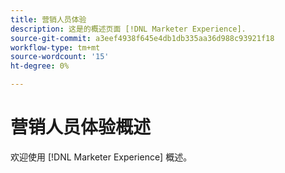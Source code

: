 ```yaml
---
title: 营销人员体验
description: 这是的概述页面 [!DNL Marketer Experience].
source-git-commit: a3eef4938f645e4db1db335aa36d988c93921f18
workflow-type: tm+mt
source-wordcount: '15'
ht-degree: 0%

---
```



# 营销人员体验概述

欢迎使用 [!DNL Marketer Experience] 概述。
